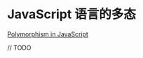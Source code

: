 <!--
 * @Author: chenfangxu
 * @Date: 2020-08-07 11:41:27
 * @LastEditTime: 2020-10-10 10:55:44
 * @LastEditors: chenfangxu
 * @Description: JavaScript 语言的多态（待翻译）
 * @FilePath: /front/article/translate/polymorphism.md
-->

# JavaScript 语言的多态

[Polymorphism in JavaScript](https://zellwk.com/blog/polymorphism-javascript/)

// TODO
